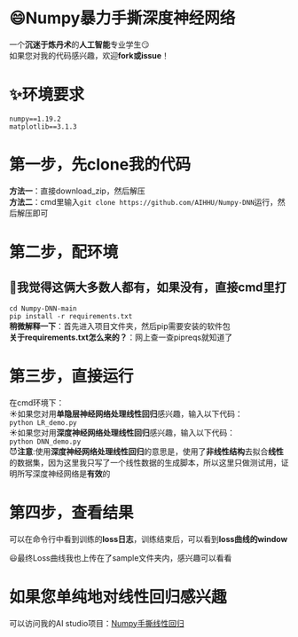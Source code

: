 # :smile:Numpy暴力手撕深度神经网络
  一个**沉迷于炼丹术**的**人工智能**专业学生:smirk:  
  如果您对我的代码感兴趣，欢迎**fork或issue**！
# :sparkles:环境要求
`numpy==1.19.2`  
`matplotlib==3.1.3`
# 第一步，先clone我的代码
**方法一**：直接download_zip，然后解压  
**方法二**：cmd里输入`git clone https://github.com/AIHHU/Numpy-DNN`运行，然后解压即可
# 第二步，配环境
## :grimacing:我觉得这俩大多数人都有，如果没有，直接cmd里打
`cd Numpy-DNN-main`  
`pip install -r requirements.txt`  
**稍微解释一下**：首先进入项目文件夹，然后pip需要安装的软件包  
**关于requirements.txt怎么来的？**：网上查一查pipreqs就知道了
# 第三步，直接运行
在cmd环境下：  
:sunny:如果您对用**单隐层神经网络处理线性回归**感兴趣，输入以下代码：  
`python LR_demo.py`  
:sunny:如果您对用**深度神经网络处理线性回归**感兴趣，输入以下代码：  
`python DNN_demo.py`  
:smiling_imp:**注意**:使用**深度神经网络处理线性回归**的意思是，使用了**非线性结构**去拟合**线性**的数据集，因为这里我只写了一个线性数据的生成脚本，所以这里只做测试用，证明所写深度神经网络是**有效**的
# 第四步，查看结果
可以在命令行中看到训练的**loss日志**，训练结束后，可以看到**loss曲线的window**  

:smiley:最终Loss曲线我也上传在了sample文件夹内，感兴趣可以看看
# 如果您单纯地对线性回归感兴趣
可以访问我的AI studio项目：[Numpy手撕线性回归](https://aistudio.baidu.com/aistudio/projectdetail/4010836)  
